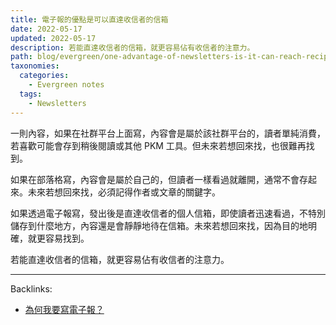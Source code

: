 ```yaml
---
title: 電子報的優點是可以直達收信者的信箱
date: 2022-05-17
updated: 2022-05-17
description: 若能直達收信者的信箱，就更容易佔有收信者的注意力。
path: blog/evergreen/one-advantage-of-newsletters-is-it-can-reach-recipient-directly
taxonomies:
  categories: 
    - Evergreen notes
  tags: 
    - Newsletters
---
```


一則內容，如果在社群平台上面寫，內容會是屬於該社群平台的，讀者單純消費，若喜歡可能會存到稍後閱讀或其他 PKM 工具。但未來若想回來找，也很難再找到。

如果在部落格寫，內容會是屬於自己的，但讀者一樣看過就離開，通常不會存起來。未來若想回來找，必須記得作者或文章的關鍵字。

如果透過電子報寫，發出後是直達收信者的個人信箱，即使讀者迅速看過，不特別儲存到什麼地方，內容還是會靜靜地待在信箱。未來若想回來找，因為目的地明確，就更容易找到。

若能直達收信者的信箱，就更容易佔有收信者的注意力。

---

Backlinks:
- [為何我要寫電子報？](/snapshots/why/why-do-i-want-to-write-newsletters)
